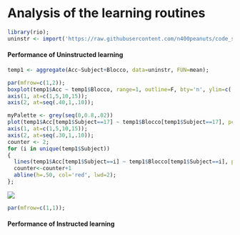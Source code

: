 Analysis of the learning routines
================

``` r
library(rio);
uninstr <- import('https://raw.githubusercontent.com/n400peanuts/code_showcase/master/uninstrLearning.txt')
```

#### Performance of Uninstructed learning

``` r
temp1 <- aggregate(Acc~Subject+Blocco, data=uninstr, FUN=mean);

par(mfrow=c(1,2));
boxplot(temp1$Acc ~ temp1$Blocco, range=1, outline=F, bty='n', ylim=c(.40,1), xlab='Blocks', ylab='accuracy', notch=F, axes=F);
axis(1, at=c(1,5,10,15));
axis(2, at=seq(.40,1,.10));

myPalette <- grey(seq(0,0.8,.02))
plot(temp1$Acc[temp1$Subject==17] ~ temp1$Blocco[temp1$Subject==17], pch=19, type='b', ylim=c(.30,1), bty='n', xlab='Blocks', ylab='accuracy', axes=F);
axis(1, at=c(1,5,10,15));
axis(2, at=seq(.30,1,.10));
counter <- 2;
for (i in unique(temp1$Subject)) 
{
  lines(temp1$Acc[temp1$Subject==i] ~ temp1$Blocco[temp1$Subject==i], pch=19, type='b', col=myPalette[counter]);
  counter<-counter+1
  abline(h=.50, col='red', lwd=2);
};
```

![](learning_routine_analysis_files/figure-markdown_github/unnamed-chunk-2-1.png)

``` r
par(mfrow=c(1,1));
```

#### Performance of Instructed learning
